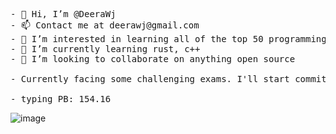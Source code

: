 <pre>
- 👋 Hi, I’m @DeeraWj
- 📫 Contact me at deerawj@gmail.com
- 👀 I’m interested in learning all of the top 50 programming languages
- 🌱 I’m currently learning rust, c++
- 💞️ I’m looking to collaborate on anything open source

- Currently facing some challenging exams. I'll start commiting on public repos from Oct 6th

- typing PB: 154.16
</pre>
![image](https://user-images.githubusercontent.com/84235833/169827750-a39413e2-3382-40ff-a004-d8b294c011da.png)

<!---
DeeraWj/DeeraWj is a ✨ special ✨ repository because its `README.md` (this file) appears on your GitHub profile.
You can click the Preview link to take a look at your changes.

- 👀 I’m interested computer programming & ethical hacking
- 🌱 I’m currently learning PHP & web dev
- 💞️ I’m looking to collaborate on anything open source
- 📫 How to reach me, I dont Know ¯\_(ツ)_/¯

--->
